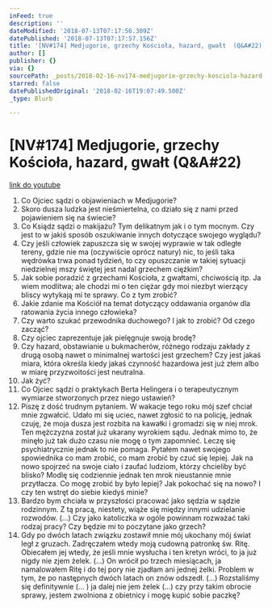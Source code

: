```yaml
---
inFeed: true
description: ''
dateModified: '2018-07-13T07:17:56.309Z'
datePublished: '2018-07-13T07:17:57.156Z'
title: '[NV#174] Medjugorie, grzechy Kościoła, hazard, gwałt  (Q&A#22)'
author: []
publisher: {}
via: {}
sourcePath: _posts/2018-02-16-nv174-medjugorie-grzechy-kosciola-hazard-gwalt-qanda2.md
starred: false
datePublishedOriginal: '2018-02-16T19:07:49.500Z'
_type: Blurb

---
```

# \[NV\#174\] Medjugorie, grzechy Kościoła, hazard, gwałt (Q&A\#22)
[link do youtube][0]

1. Co Ojciec sądzi o objawieniach w Medjugorie?
2. Skoro dusza ludzka jest nieśmiertelna, co działo się z nami przed pojawieniem się na świecie?
3. Co Ksiądz sądzi o makijażu? Tym delikatnym jak i o tym mocnym. Czy jest to w jakiś sposób oszukiwanie innych dotyczące swojego wyglądu?
4. Czy jeśli człowiek zapuszcza się w swojej wyprawie w tak odległe tereny, gdzie nie ma (oczywiście oprócz natury) nic, to jeśli taka wędrówka trwa ponad tydzień, to czy opuszczanie w takiej sytuacji niedzielnej mszy świętej jest nadal grzechem ciężkim?
5. Jak sobie poradzić z grzechami Kościoła, z gwałtami, chciwością itp. Ja wiem modlitwa; ale chodzi mi o ten ciężar gdy moi niezbyt wierzący bliscy wytykają mi te sprawy. Co z tym zrobić?
6. Jakie zdanie ma Kościół na temat dotyczący oddawania organów dla ratowania życia innego człowieka? 
7. Czy warto szukać przewodnika duchowego? I jak to zrobić? Od czego zacząć?
8. Czy ojciec zaprezentuje jak pielęgnuje swoją brodę?
9. Czy hazard, obstawianie u bukmacherów, różnego rodzaju zakłady z drugą osobą nawet o minimalnej wartości jest grzechem? Czy jest jakaś miara, która określa kiedy jakaś czynność hazardowa jest już złem albo w miarę przyzwoitości jest neutralna.
10. Jak żyć?
11. Co Ojciec sądzi o praktykach Berta Helingera i o terapeutycznym wymiarze stworzonych przez niego ustawień?
12. Piszę z dość trudnym pytaniem. W wakacje tego roku mój szef chciał mnie zgwałcić. Udało mi się uciec, nawet zgłosić to na policję, jednak czuję, że moja dusza jest rozbita na kawałki i gromadzi się w niej mrok. Ten mężczyzna został już ukarany wyrokiem sądu. Jednak mimo to, że minęło już tak dużo czasu nie mogę o tym zapomnieć. Leczę się psychiatrycznie jednak to nie pomaga. Pytałem nawet swojego spowiednika co mam zrobić, co mam zrobić by czuć się lepiej. Jak na nowo spojrzeć na swoje ciało i zaufać ludziom, którzy chcieliby być blisko? Modlę się codziennie jednak ten mrok nieustannie mnie przytłacza. Co mogę zrobić by było lepiej? Jak pokochać się na nowo? I czy ten wstręt do siebie kiedyś minie?
13. Bardzo bym chciała w przyszłości pracować jako sędzia w sądzie rodzinnym. Z tą pracą, niestety, wiąże się między innymi udzielanie rozwodów. (...) Czy jako katoliczka w ogóle powinnam rozważać taki rodzaj pracy? Czy będzie mi to poczytane jako grzech?
14. Gdy po dwóch latach związku zostawił mnie mój ukochany mój świat legł z gruzach. Zadręczałem wtedy moją cudowną patronkę św. Ritę. Obiecałem jej wtedy, że jeśli mnie wysłucha i ten kretyn wróci, to ja już nigdy nie zjem żelek. (...) On wrócił po trzech miesiącach, ja namalowałem Ritę i do tej pory nie zjadłam ani jednej żelki. Problem w tym, że po następnych dwóch latach on znów odszedł. (...) Rozstaliśmy się definitywnie (... ) ja dalej nie jem żelek (...) czy przy takim obrocie sprawy, jestem zwolniona z obietnicy i mogę kupić sobie paczkę?

[0]: https://www.youtube.com/watch?v=djrQyPWpOB8